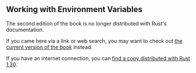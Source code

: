 ## Working with Environment Variables

The second edition of the book is no longer distributed with Rust's documentation.

If you came here via a link or web search, you may want to check out [the current version of the book](../ch12-05-working-with-environment-variables.html) instead.

If you have an internet connection, you can [find a copy distributed with Rust 1.30](https://doc.rust-lang.org/1.30.0/book/second-edition/ch12-05-working-with-environment-variables.html).